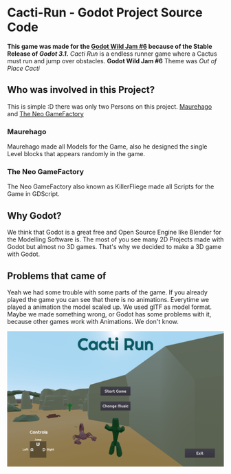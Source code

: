 # Cacti-Run - Godot Project Source Code

**This game was made for the [Godot Wild Jam #6](https://itch.io/jam/godot-wild-jam-6) because of the Stable Release of _Godot 3.1._**
_Cacti Run_ is a endless runner game where a Cactus must run and jump over obstacles.
**Godot Wild Jam #6** Theme was _Out of Place Cacti_



## Who was involved in this Project?

This is simple :D there was only two Persons on this project.
[Maurehago](https://itch.io/profile/maurehago) and [The Neo GameFactory](https://the-neo-gamefactory.itch.io)

  ### Maurehago
  Maurehago made all Models for the Game, also he designed the single Level blocks that appears randomly in the game.
  
  ### The Neo GameFactory
  The Neo GameFactory also known as KillerFliege made all Scripts for the Game in GDScript.
  
  
  
## Why Godot?

We think that Godot is a great free and Open Source Engine like Blender for the Modelling Software is.
The most of you see many 2D Projects made with Godot but almost no 3D games.
That's why we decided to make a 3D game with Godot.



## Problems that came of

Yeah we had some trouble with some parts of the game.
If you already played the game you can see that there is no animations.
Everytime we played a animation the model scaled up. We used glTF as model format.
Maybe we made something wrong, or Godot has some problems with it, because other games work with Animations. We don't know.

[![Cacti Run Menu Screenshot](/image.png)](https://the-neo-gamefactory.itch.io/cacti-run-project-for-godot-wild-jam-6)
